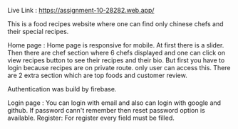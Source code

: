 Live Link : https://assignment-10-28282.web.app/

This is a food recipes website where one can find only chinese chefs and their special recipes.

Home page : Home page is responsive for mobile. At first there is a slider. Then there are chef section where 6 chefs displayed and
one can click on view recipes button to see their recipes and their bio. But first you have to login because recipes are on private route. only user can access this.
There are 2 extra section which are top foods and customer review.

Authentication was build by firebase.

Login page : You can login with email and also can login with google and github. If password cann't remember then reset password option is available.
Register: For register every field must be filled.

 